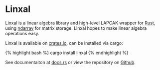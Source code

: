 # Linxal

Linxal is a linear algebra library and high-level LAPCAK wrapper for [Rust](https://rust-lang.org), using [ndarray](https://bluss.github.io/rust-ndarray) for matrix storage. Linxal hopes to make linear algebra operations easy.

Linxal is available on [crates.io](https://crates.io/crates/linxal), can be installed via cargo:

{% highlight bash %}
cargo install linxal
{% endhighlight %}

See documentaiton at [docs.rs](https://docs.rs/linxal) or view the repository on [Github](https://github.com/masonium/linxal).
